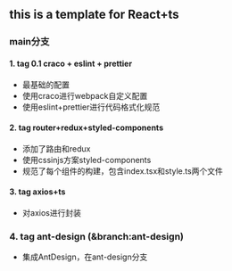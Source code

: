 ## this is a template for React+ts

### main分支
#### 1. tag 0.1 craco + eslint + prettier
- 最基础的配置 
- 使用craco进行webpack自定义配置
- 使用eslint+prettier进行代码格式化规范

#### 2. tag router+redux+styled-components
- 添加了路由和redux
- 使用cssinjs方案styled-components
- 规范了每个组件的构建，包含index.tsx和style.ts两个文件

#### 3. tag axios+ts
- 对axios进行封装

### 4. tag ant-design (&branch:ant-design)
- 集成AntDesign，在ant-design分支
